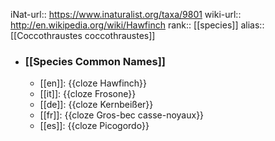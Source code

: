 iNat-url:: https://www.inaturalist.org/taxa/9801
wiki-url:: http://en.wikipedia.org/wiki/Hawfinch
rank:: [[species]]
alias:: [[Coccothraustes coccothraustes]]
- ### [[Species Common Names]]
	- [[en]]: {{cloze Hawfinch}}
	- [[it]]: {{cloze Frosone}}
	- [[de]]: {{cloze Kernbeißer}}
	- [[fr]]: {{cloze Gros-bec casse-noyaux}}
	- [[es]]: {{cloze Picogordo}}